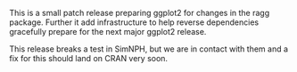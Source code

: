 This is a small patch release preparing ggplot2 for changes in the ragg package.
Further it add infrastructure to help reverse dependencies gracefully prepare
for the next major ggplot2 release.

This release breaks a test in SimNPH, but we are in contact with them and a fix
for this should land on CRAN very soon.
